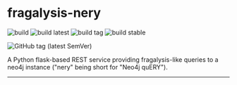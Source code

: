 # fragalysis-nery

![build](https://github.com/InformaticsMatters/fragalysis-nery/workflows/build/badge.svg)
![build latest](https://github.com/InformaticsMatters/fragalysis-nery/workflows/build%20latest/badge.svg)
![build tag](https://github.com/InformaticsMatters/fragalysis-nery/workflows/build%20tag/badge.svg)
![build stable](https://github.com/InformaticsMatters/fragalysis-nery/workflows/build%20stable/badge.svg)

![GitHub tag (latest SemVer)](https://img.shields.io/github/tag/informaticsmatters/fragalysis-nery)

A Python flask-based REST service providing fragalysis-like queries to a
neo4j instance ("nery" being short for "Neo4j quERY").

---
